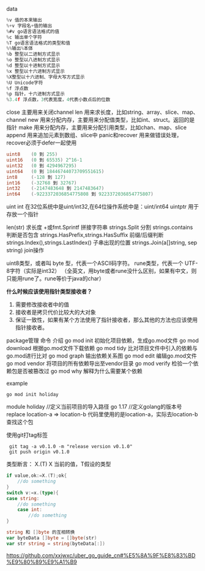 data

```go
%v 值的本来输出
%+v 字段名+值的输出
%#v go语言语法格式的值
%c 输出单个字符
%T go语言语法格式的类型和值
%%输出%本体
%b 整型以二进制方式显示
%o 整型以八进制方式显示
%d 整型以十进制方式显示
%x 整型以十六进制方式显示
%X整型以十六进制、字母大写方式显示
%U Unicode字符
%f 浮点数
%p 指针，十六进制方式显示
%3.4f 浮点数，3代表宽度，4代表小数点后的位数
```
close	主要用来关闭channel
len	用来求长度，比如string、array、slice、map、channel
new	用来分配内存，主要用来分配值类型，比如int、struct。返回的是指针
make	用来分配内存，主要用来分配引用类型，比如chan、map、slice
append	用来追加元素到数组、slice中
panic和recover	用来做错误处理，recover必须于defer一起使用


```go
uint8    (0 到 255)
uint16   (0 到 65535) 2^16-1
uint32   (0 到 4294967295)
uint64   (0 到 18446744073709551615)
int8     (-128 到 127)
int16    (-32768 到 32767)
int32    (-2147483648 到 2147483647)
int64    (-9223372036854775808 到 9223372036854775807)
```
uint
int
在32位系统中是uint/int32,在64位操作系统中是：uint/int64
uintptr 用于存放一个指针

len(str)	求长度
+或fmt.Sprintf	拼接字符串
strings.Split	分割
strings.contains	判断是否包含
strings.HasPrefix,strings.HasSuffix	前缀/后缀判断
strings.Index(),strings.LastIndex()	子串出现的位置
strings.Join(a[]string, sep string)	join操作

uint8类型，或者叫 byte 型，代表一个ASCII码字符。
rune类型，代表一个 UTF-8字符（实际是int32）
（全英文，用byte或者rune没什么区别，如果有中文，则只能用rune了。rune等价于java的char）

**什么时候应该使用指针类型接收者？**
1. 需要修改接收者中的值
2. 接收者是拷贝代价比较大的大对象
3. 保证一致性，如果有某个方法使用了指针接收者，那么其他的方法也应该使用指针接收者。

package管理
命令	                介绍
go mod init	    初始化项目依赖，生成go.mod文件
go mod download	根据go.mod文件下载依赖
go mod tidy  	比对项目文件中引入的依赖与go.mod进行比对
go mod graph 	输出依赖关系图
go mod edit	    编辑go.mod文件
go mod vendor	将项目的所有依赖导出至vendor目录
go mod verify	检验一个依赖包是否被篡改过
go mod why	    解释为什么需要某个依赖

example
```shell
go mod init holiday
```
module holiday //定义当前项目的导入路径
go 1.17 //定义golang的版本号
replace location-a => location-b 代码里使用的是location-a，实际去location-b查找这个包

使用git打tag标签
```shell
 git tag -a v0.1.0 -m "release version v0.1.0"
 git push origin v0.1.0
```

类型断言：
X.(T)
X 当前的值，T假设的类型
```go
if value,ok:=X.(T);ok{
    //do something
}
switch v:=x.(type){
case string:
	//do something
	case int:
		//do something
}
```

```go
string 和 []byte 的互相转换
var byteData []byte = []byte(str)
var str string = string(byteData[:])
```

https://github.com/xxjwxc/uber_go_guide_cn#%E5%8A%9F%E8%83%BD%E9%80%89%E9%A1%B9